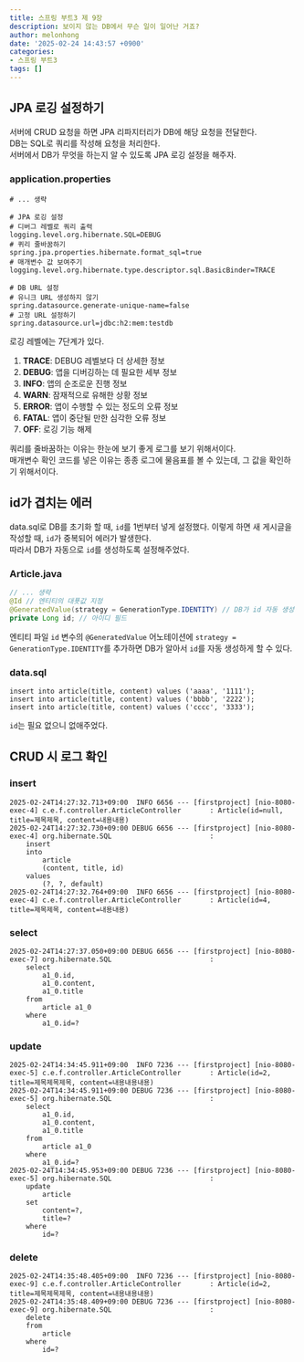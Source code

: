 ```yaml
---
title: 스프링 부트3 제 9장
description: 보이지 않는 DB에서 무슨 일이 일어난 거죠?
author: melonhong
date: '2025-02-24 14:43:57 +0900'
categories:
- 스프링 부트3
tags: []
---
```

## JPA 로깅 설정하기
서버에 CRUD 요청을 하면 JPA 리파지터리가 DB에 해당 요청을 전달한다.  
DB는 SQL로 쿼리를 작성해 요청을 처리한다.  
서버에서 DB가 무엇을 하는지 알 수 있도록 JPA 로깅 설정을 해주자.

### application.properties
```
# ... 생략

# JPA 로깅 설정
# 디버그 레벨로 쿼리 출력
logging.level.org.hibernate.SQL=DEBUG
# 퀴리 줄바꿈하기
spring.jpa.properties.hibernate.format_sql=true
# 매개변수 값 보여주기
logging.level.org.hibernate.type.descriptor.sql.BasicBinder=TRACE

# DB URL 설정
# 유니크 URL 생성하지 않기
spring.datasource.generate-unique-name=false
# 고정 URL 설정하기
spring.datasource.url=jdbc:h2:mem:testdb
```
로깅 레벨에는 7단계가 있다.
1. **TRACE**: DEBUG 레벨보다 더 상세한 정보
2. **DEBUG**: 앱을 디버깅하는 데 필요한 세부 정보
3. **INFO**: 앱의 순조로운 진행 정보
4. **WARN**: 잠재적으로 유해한 상황 정보
5. **ERROR**: 앱이 수행할 수 있는 정도의 오류 정보
6. **FATAL**: 앱이 중단될 만한 심각한 오류 정보
7. **OFF**: 로깅 기능 해제

쿼리를 줄바꿈하는 이유는 한눈에 보기 좋게 로그를 보기 위해서이다.  
매개변수 확인 코드를 넣은 이유는 종종 로그에 물음표를 볼 수 있는데, 그 값을 확인하기 위해서이다.

## id가 겹치는 에러
data.sql로 DB를 초기화 할 때, `id`를 1번부터 넣게 설정했다. 이렇게 하면 새 게시글을 작성할 때, `id`가 중복되어 에러가 발생한다.  
따라서 DB가 자동으로 `id`를 생성하도록 설정해주었다.

### Article.java
```java
// ... 생략
@Id // 엔티티의 대푯값 지정
@GeneratedValue(strategy = GenerationType.IDENTITY) // DB가 id 자동 생성
private Long id; // 아이디 필드
```
엔티티 파일 `id` 변수의 `@GeneratedValue` 어노테이션에 `strategy = GenerationType.IDENTITY`를 추가하면 DB가 알아서 `id`를 자동 생성하게 할 수 있다.

### data.sql
```
insert into article(title, content) values ('aaaa', '1111');
insert into article(title, content) values ('bbbb', '2222');
insert into article(title, content) values ('cccc', '3333');
```
`id`는 필요 없으니 없애주었다.


## CRUD 시 로그 확인
### insert
```
2025-02-24T14:27:32.713+09:00  INFO 6656 --- [firstproject] [nio-8080-exec-4] c.e.f.controller.ArticleController       : Article(id=null, title=제목제목, content=내용내용)
2025-02-24T14:27:32.730+09:00 DEBUG 6656 --- [firstproject] [nio-8080-exec-4] org.hibernate.SQL                        : 
    insert 
    into
        article
        (content, title, id) 
    values
        (?, ?, default)
2025-02-24T14:27:32.764+09:00  INFO 6656 --- [firstproject] [nio-8080-exec-4] c.e.f.controller.ArticleController       : Article(id=4, title=제목제목, content=내용내용)
```

### select
```
2025-02-24T14:27:37.050+09:00 DEBUG 6656 --- [firstproject] [nio-8080-exec-7] org.hibernate.SQL                        : 
    select
        a1_0.id,
        a1_0.content,
        a1_0.title 
    from
        article a1_0 
    where
        a1_0.id=?
```

### update
```
2025-02-24T14:34:45.911+09:00  INFO 7236 --- [firstproject] [nio-8080-exec-5] c.e.f.controller.ArticleController       : Article(id=2, title=제목제목제목, content=내용내용내용)
2025-02-24T14:34:45.911+09:00 DEBUG 7236 --- [firstproject] [nio-8080-exec-5] org.hibernate.SQL                        : 
    select
        a1_0.id,
        a1_0.content,
        a1_0.title 
    from
        article a1_0 
    where
        a1_0.id=?
2025-02-24T14:34:45.953+09:00 DEBUG 7236 --- [firstproject] [nio-8080-exec-5] org.hibernate.SQL                        : 
    update
        article 
    set
        content=?,
        title=? 
    where
        id=?
```

### delete
```
2025-02-24T14:35:48.405+09:00  INFO 7236 --- [firstproject] [nio-8080-exec-9] c.e.f.controller.ArticleController       : Article(id=2, title=제목제목제목, content=내용내용내용)
2025-02-24T14:35:48.409+09:00 DEBUG 7236 --- [firstproject] [nio-8080-exec-9] org.hibernate.SQL                        : 
    delete 
    from
        article 
    where
        id=?
```